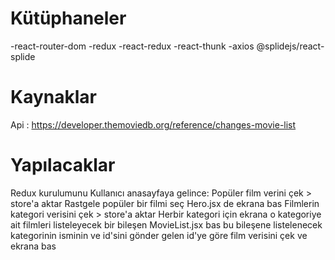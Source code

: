 # Kütüphaneler

-react-router-dom
-redux
-react-redux
-react-thunk
-axios
@splidejs/react-splide

# Kaynaklar
Api : https://developer.themoviedb.org/reference/changes-movie-list

# Yapılacaklar

Redux kurulumunu
Kullanıcı anasayfaya gelince:
Popüler film verini çek > store'a aktar
Rastgele popüler bir filmi seç Hero.jsx de ekrana bas
Filmlerin kategori verisini çek > store'a aktar
Herbir kategori için ekrana o kategoriye ait filmleri listeleyecek bir bileşen MovieList.jsx bas
bu bileşene listelenecek kategorinin isminin ve id'sini gönder
gelen id'ye göre film verisini çek ve ekrana bas